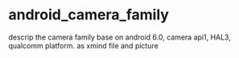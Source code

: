 # android_camera_family
descrip the camera family base on android 6.0, camera api1, HAL3, qualcomm platform. as xmind file and picture
